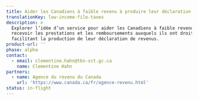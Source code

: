 ```yaml
---
title: Aider les Canadiens à faible revenu à produire leur déclaration fiscale
translationKey: low-income-file-taxes
description: >
  Explorer l’idée d’un service pour aider les Canadiens à faible revenu à
  recevoir les prestations et les remboursements auxquels ils ont droit en
  facilitant la production de leur déclaration de revenus.
product-url: ''
phase: alpha
contact:
  - email: clementine.hahn@tbs-sct.gc.ca
    name: Clementine Hahn
partners:
  - name: Agence du revenu du Canada
    url: 'https://www.canada.ca/fr/agence-revenu.html'
status: in-flight
---
```


